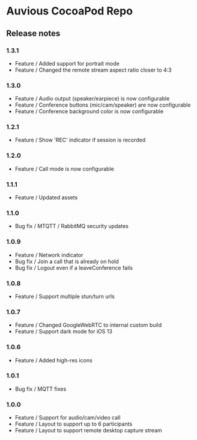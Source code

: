 # Auvious CocoaPod Repo

## Release notes

### 1.3.1
- Feature / Added support for portrait mode
- Feature / Changed the remote stream aspect ratio closer to 4:3

### 1.3.0 
- Feature / Audio output (speaker/earpiece) is now configurable
- Feature / Conference buttons (mic/cam/speaker) are now configurable
- Feature / Conference background color is now configurable

### 1.2.1
- Feature / Show 'REC' indicator if session is recorded

### 1.2.0
- Feature / Call mode is now configurable

### 1.1.1
- Feature / Updated assets

### 1.1.0
- Bug fix / MTQTT / RabbitMQ security updates

### 1.0.9
- Feature / Network indicator
- Bug fix / Join a call that is already on hold
- Bug fix / Logout even if a leaveConference fails 

### 1.0.8
- Feature / Support multiple stun/turn urls

### 1.0.7
- Feature / Changed GoogleWebRTC to internal custom build
- Feature / Support dark mode for iOS 13

### 1.0.6
- Feature / Added high-res icons

### 1.0.1
- Bug fix / MQTT fixes

### 1.0.0
- Feature / Support for audio/cam/video call
- Feature / Layout to support up to 6 participants
- Feature / Layout to support remote desktop capture stream

